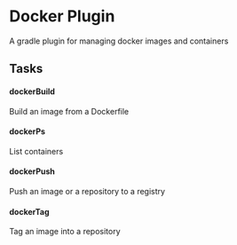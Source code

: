 Docker Plugin
=============

A gradle plugin for managing docker images and containers

## Tasks

#### dockerBuild
Build an image from a Dockerfile

#### dockerPs
List containers

#### dockerPush
Push an image or a repository to a registry

#### dockerTag
Tag an image into a repository
